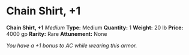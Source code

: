 # Chain Shirt, +1

**Chain Shirt, +1**
_Medium_
**Type:** Medium
**Quantity:** 1
**Weight:** 20 lb
**Price:** 4000 gp
**Rarity:** Rare
**Attunement:** None

*You have a +1 bonus to AC while wearing this armor.*
